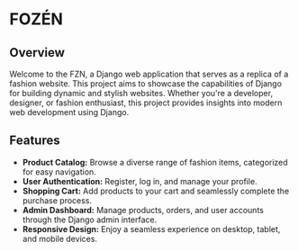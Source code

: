 # FOZÉN


## Overview

Welcome to the FZN, a Django web application that serves as a replica of a fashion website. This project aims to showcase the capabilities of Django for building dynamic and stylish websites. Whether you're a developer, designer, or fashion enthusiast, this project provides insights into modern web development using Django.

## Features

- **Product Catalog:** Browse a diverse range of fashion items, categorized for easy navigation.
- **User Authentication:** Register, log in, and manage your profile.
- **Shopping Cart:** Add products to your cart and seamlessly complete the purchase process.
- **Admin Dashboard:** Manage products, orders, and user accounts through the Django admin interface.
- **Responsive Design:** Enjoy a seamless experience on desktop, tablet, and mobile devices.

